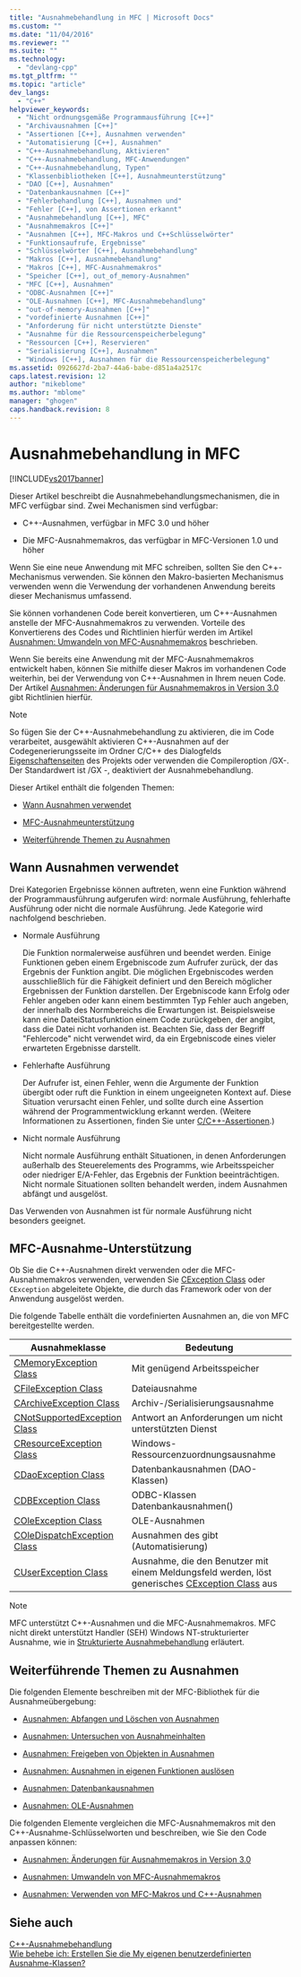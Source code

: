 ```yaml
---
title: "Ausnahmebehandlung in MFC | Microsoft Docs"
ms.custom: ""
ms.date: "11/04/2016"
ms.reviewer: ""
ms.suite: ""
ms.technology: 
  - "devlang-cpp"
ms.tgt_pltfrm: ""
ms.topic: "article"
dev_langs: 
  - "C++"
helpviewer_keywords: 
  - "Nicht ordnungsgemäße Programmausführung [C++]"
  - "Archivausnahmen [C++]"
  - "Assertionen [C++], Ausnahmen verwenden"
  - "Automatisierung [C++], Ausnahmen"
  - "C++-Ausnahmebehandlung, Aktivieren"
  - "C++-Ausnahmebehandlung, MFC-Anwendungen"
  - "C++-Ausnahmebehandlung, Typen"
  - "Klassenbibliotheken [C++], Ausnahmeunterstützung"
  - "DAO [C++], Ausnahmen"
  - "Datenbankausnahmen [C++]"
  - "Fehlerbehandlung [C++], Ausnahmen und"
  - "Fehler [C++], von Assertionen erkannt"
  - "Ausnahmebehandlung [C++], MFC"
  - "Ausnahmemakros [C++]"
  - "Ausnahmen [C++], MFC-Makros und C++Schlüsselwörter"
  - "Funktionsaufrufe, Ergebnisse"
  - "Schlüsselwörter [C++], Ausnahmebehandlung"
  - "Makros [C++], Ausnahmebehandlung"
  - "Makros [C++], MFC-Ausnahmemakros"
  - "Speicher [C++], out_of_memory-Ausnahmen"
  - "MFC [C++], Ausnahmen"
  - "ODBC-Ausnahmen [C++]"
  - "OLE-Ausnahmen [C++], MFC-Ausnahmebehandlung"
  - "out-of-memory-Ausnahmen [C++]"
  - "vordefinierte Ausnahmen [C++]"
  - "Anforderung für nicht unterstützte Dienste"
  - "Ausnahme für die Ressourcenspeicherbelegung"
  - "Ressourcen [C++], Reservieren"
  - "Serialisierung [C++], Ausnahmen"
  - "Windows [C++], Ausnahmen für die Ressourcenspeicherbelegung"
ms.assetid: 0926627d-2ba7-44a6-babe-d851a4a2517c
caps.latest.revision: 12
author: "mikeblome"
ms.author: "mblome"
manager: "ghogen"
caps.handback.revision: 8
---
```

# Ausnahmebehandlung in MFC
[!INCLUDE[vs2017banner](../assembler/inline/includes/vs2017banner.md)]

Dieser Artikel beschreibt die Ausnahmebehandlungsmechanismen, die in MFC verfügbar sind.  Zwei Mechanismen sind verfügbar:  
  
-   C\+\+\-Ausnahmen, verfügbar in MFC 3.0 und höher  
  
-   Die MFC\-Ausnahmemakros, das verfügbar in MFC\-Versionen 1.0 und höher  
  
 Wenn Sie eine neue Anwendung mit MFC schreiben, sollten Sie den C\+\+\-Mechanismus verwenden.  Sie können den Makro\-basierten Mechanismus verwenden wenn die Verwendung der vorhandenen Anwendung bereits dieser Mechanismus umfassend.  
  
 Sie können vorhandenen Code bereit konvertieren, um C\+\+\-Ausnahmen anstelle der MFC\-Ausnahmemakros zu verwenden.  Vorteile des Konvertierens des Codes und Richtlinien hierfür werden im Artikel [Ausnahmen: Umwandeln von MFC\-Ausnahmemakros](../mfc/exceptions-converting-from-mfc-exception-macros.md) beschrieben.  
  
 Wenn Sie bereits eine Anwendung mit der MFC\-Ausnahmemakros entwickelt haben, können Sie mithilfe dieser Makros im vorhandenen Code weiterhin, bei der Verwendung von C\+\+\-Ausnahmen in Ihrem neuen Code.  Der Artikel [Ausnahmen: Änderungen für Ausnahmemakros in Version 3.0](../mfc/exceptions-changes-to-exception-macros-in-version-3-0.md) gibt Richtlinien hierfür.  
  
> [!NOTE]
>  So fügen Sie der C\+\+\-Ausnahmebehandlung zu aktivieren, die im Code verarbeitet, ausgewählt aktivieren C\+\+\-Ausnahmen auf der Codegenerierungsseite im Ordner C\/C\+\+ des Dialogfelds [Eigenschaftenseiten](../ide/property-pages-visual-cpp.md) des Projekts oder verwenden die Compileroption \/GX\-.  Der Standardwert ist \/GX \-, deaktiviert der Ausnahmebehandlung.  
  
 Dieser Artikel enthält die folgenden Themen:  
  
-   [Wann Ausnahmen verwendet](#_core_when_to_use_exceptions)  
  
-   [MFC\-Ausnahmeunterstützung](#_core_mfc_exception_support)  
  
-   [Weiterführende Themen zu Ausnahmen](#_core_further_reading_about_exceptions)  
  
##  <a name="_core_when_to_use_exceptions"></a> Wann Ausnahmen verwendet  
 Drei Kategorien Ergebnisse können auftreten, wenn eine Funktion während der Programmausführung aufgerufen wird: normale Ausführung, fehlerhafte Ausführung oder nicht die normale Ausführung.  Jede Kategorie wird nachfolgend beschrieben.  
  
-   Normale Ausführung  
  
     Die Funktion normalerweise ausführen und beendet werden.  Einige Funktionen geben einem Ergebniscode zum Aufrufer zurück, der das Ergebnis der Funktion angibt.  Die möglichen Ergebniscodes werden ausschließlich für die Fähigkeit definiert und den Bereich möglicher Ergebnissen der Funktion darstellen.  Der Ergebniscode kann Erfolg oder Fehler angeben oder kann einem bestimmten Typ Fehler auch angeben, der innerhalb des Normbereichs die Erwartungen ist.  Beispielsweise kann eine DateiStatusfunktion einem Code zurückgeben, der angibt, dass die Datei nicht vorhanden ist.  Beachten Sie, dass der Begriff "Fehlercode" nicht verwendet wird, da ein Ergebniscode eines vieler erwarteten Ergebnisse darstellt.  
  
-   Fehlerhafte Ausführung  
  
     Der Aufrufer ist, einen Fehler, wenn die Argumente der Funktion übergibt oder ruft die Funktion in einem ungeeigneten Kontext auf.  Diese Situation verursacht einen Fehler, und sollte durch eine Assertion während der Programmentwicklung erkannt werden. \(Weitere Informationen zu Assertionen, finden Sie unter [C\/C\+\+\-Assertionen](../Topic/C-C++%20Assertions.md).\)  
  
-   Nicht normale Ausführung  
  
     Nicht normale Ausführung enthält Situationen, in denen Anforderungen außerhalb des Steuerelements des Programms, wie Arbeitsspeicher oder niedriger E\/A\-Fehler, das Ergebnis der Funktion beeinträchtigen.  Nicht normale Situationen sollten behandelt werden, indem Ausnahmen abfängt und ausgelöst.  
  
 Das Verwenden von Ausnahmen ist für normale Ausführung nicht besonders geeignet.  
  
##  <a name="_core_mfc_exception_support"></a> MFC\-Ausnahme\-Unterstützung  
 Ob Sie die C\+\+\-Ausnahmen direkt verwenden oder die MFC\-Ausnahmemakros verwenden, verwenden Sie [CException Class](../mfc/reference/cexception-class.md) oder `CException` abgeleitete Objekte, die durch das Framework oder von der Anwendung ausgelöst werden.  
  
 Die folgende Tabelle enthält die vordefinierten Ausnahmen an, die von MFC bereitgestellte werden.  
  
|Ausnahmeklasse|Bedeutung|  
|--------------------|---------------|  
|[CMemoryException Class](../mfc/reference/cmemoryexception-class.md)|Mit genügend Arbeitsspeicher|  
|[CFileException Class](../mfc/reference/cfileexception-class.md)|Dateiausnahme|  
|[CArchiveException Class](../mfc/reference/carchiveexception-class.md)|Archiv\-\/Serialisierungsausnahme|  
|[CNotSupportedException Class](../mfc/reference/cnotsupportedexception-class.md)|Antwort an Anforderungen um nicht unterstützten Dienst|  
|[CResourceException Class](../mfc/reference/cresourceexception-class.md)|Windows\-Ressourcenzuordnungsausnahme|  
|[CDaoException Class](../mfc/reference/cdaoexception-class.md)|Datenbankausnahmen \(DAO\-Klassen\)|  
|[CDBException Class](../mfc/reference/cdbexception-class.md)|ODBC\-Klassen Datenbankausnahmen\(\)|  
|[COleException Class](../mfc/reference/coleexception-class.md)|OLE\-Ausnahmen|  
|[COleDispatchException Class](../mfc/reference/coledispatchexception-class.md)|Ausnahmen des gibt \(Automatisierung\)|  
|[CUserException Class](../mfc/reference/cuserexception-class.md)|Ausnahme, die den Benutzer mit einem Meldungsfeld werden, löst generisches [CException Class](../mfc/reference/cexception-class.md) aus|  
  
> [!NOTE]
>  MFC unterstützt C\+\+\-Ausnahmen und die MFC\-Ausnahmemakros.  MFC nicht direkt unterstützt Handler \(SEH\) Windows NT\-strukturierter Ausnahme, wie in [Strukturierte Ausnahmebehandlung](http://msdn.microsoft.com/library/windows/desktop/ms680657) erläutert.  
  
##  <a name="_core_further_reading_about_exceptions"></a> Weiterführende Themen zu Ausnahmen  
 Die folgenden Elemente beschreiben mit der MFC\-Bibliothek für die Ausnahmeübergebung:  
  
-   [Ausnahmen: Abfangen und Löschen von Ausnahmen](../mfc/exceptions-catching-and-deleting-exceptions.md)  
  
-   [Ausnahmen: Untersuchen von Ausnahmeinhalten](../mfc/exceptions-examining-exception-contents.md)  
  
-   [Ausnahmen: Freigeben von Objekten in Ausnahmen](../mfc/exceptions-freeing-objects-in-exceptions.md)  
  
-   [Ausnahmen: Ausnahmen in eigenen Funktionen auslösen](../mfc/exceptions-throwing-exceptions-from-your-own-functions.md)  
  
-   [Ausnahmen: Datenbankausnahmen](../mfc/exceptions-database-exceptions.md)  
  
-   [Ausnahmen: OLE\-Ausnahmen](../mfc/exceptions-ole-exceptions.md)  
  
 Die folgenden Elemente vergleichen die MFC\-Ausnahmemakros mit den C\+\+\-Ausnahme\-Schlüsselworten und beschreiben, wie Sie den Code anpassen können:  
  
-   [Ausnahmen: Änderungen für Ausnahmemakros in Version 3.0](../mfc/exceptions-changes-to-exception-macros-in-version-3-0.md)  
  
-   [Ausnahmen: Umwandeln von MFC\-Ausnahmemakros](../mfc/exceptions-converting-from-mfc-exception-macros.md)  
  
-   [Ausnahmen: Verwenden von MFC\-Makros und C\+\+\-Ausnahmen](../mfc/exceptions-using-mfc-macros-and-cpp-exceptions.md)  
  
## Siehe auch  
 [C\+\+\-Ausnahmebehandlung](../cpp/cpp-exception-handling.md)   
 [Wie behebe ich: Erstellen Sie die My eigenen benutzerdefinierten Ausnahme\-Klassen?](http://go.microsoft.com/fwlink/?LinkId=128045)
